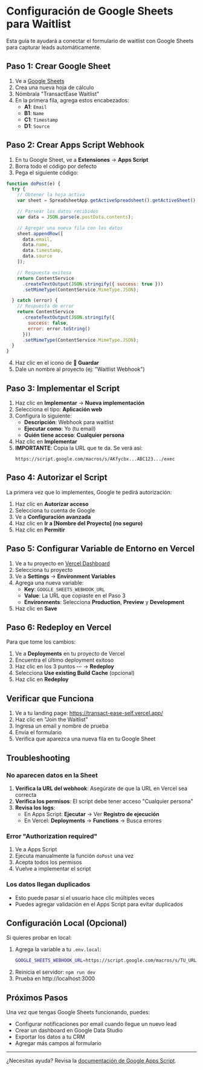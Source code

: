 # Configuración de Google Sheets para Waitlist

Esta guía te ayudará a conectar el formulario de waitlist con Google Sheets para capturar leads automáticamente.

## Paso 1: Crear Google Sheet

1. Ve a [Google Sheets](https://sheets.google.com)
2. Crea una nueva hoja de cálculo
3. Nómbrala "TransactEase Waitlist"
4. En la primera fila, agrega estos encabezados:
   - **A1**: `Email`
   - **B1**: `Name`
   - **C1**: `Timestamp`
   - **D1**: `Source`

## Paso 2: Crear Apps Script Webhook

1. En tu Google Sheet, ve a **Extensiones** → **Apps Script**
2. Borra todo el código por defecto
3. Pega el siguiente código:

```javascript
function doPost(e) {
  try {
    // Obtener la hoja activa
    var sheet = SpreadsheetApp.getActiveSpreadsheet().getActiveSheet();

    // Parsear los datos recibidos
    var data = JSON.parse(e.postData.contents);

    // Agregar una nueva fila con los datos
    sheet.appendRow([
      data.email,
      data.name,
      data.timestamp,
      data.source
    ]);

    // Respuesta exitosa
    return ContentService
      .createTextOutput(JSON.stringify({ success: true }))
      .setMimeType(ContentService.MimeType.JSON);

  } catch (error) {
    // Respuesta de error
    return ContentService
      .createTextOutput(JSON.stringify({
        success: false,
        error: error.toString()
      }))
      .setMimeType(ContentService.MimeType.JSON);
  }
}
```

4. Haz clic en el icono de **💾 Guardar**
5. Dale un nombre al proyecto (ej: "Waitlist Webhook")

## Paso 3: Implementar el Script

1. Haz clic en **Implementar** → **Nueva implementación**
2. Selecciona el tipo: **Aplicación web**
3. Configura lo siguiente:
   - **Descripción**: Webhook para waitlist
   - **Ejecutar como**: Yo (tu email)
   - **Quién tiene acceso**: **Cualquier persona**
4. Haz clic en **Implementar**
5. **IMPORTANTE**: Copia la URL que te da. Se verá así:
   ```
   https://script.google.com/macros/s/AKfycbx...ABC123.../exec
   ```

## Paso 4: Autorizar el Script

La primera vez que lo implementes, Google te pedirá autorización:

1. Haz clic en **Autorizar acceso**
2. Selecciona tu cuenta de Google
3. Ve a **Configuración avanzada**
4. Haz clic en **Ir a [Nombre del Proyecto] (no seguro)**
5. Haz clic en **Permitir**

## Paso 5: Configurar Variable de Entorno en Vercel

1. Ve a tu proyecto en [Vercel Dashboard](https://vercel.com/dashboard)
2. Selecciona tu proyecto
3. Ve a **Settings** → **Environment Variables**
4. Agrega una nueva variable:
   - **Key**: `GOOGLE_SHEETS_WEBHOOK_URL`
   - **Value**: La URL que copiaste en el Paso 3
   - **Environments**: Selecciona **Production**, **Preview** y **Development**
5. Haz clic en **Save**

## Paso 6: Redeploy en Vercel

Para que tome los cambios:

1. Ve a **Deployments** en tu proyecto de Vercel
2. Encuentra el último deployment exitoso
3. Haz clic en los 3 puntos **⋯** → **Redeploy**
4. Selecciona **Use existing Build Cache** (opcional)
5. Haz clic en **Redeploy**

## Verificar que Funciona

1. Ve a tu landing page: https://transact-ease-self.vercel.app/
2. Haz clic en "Join the Waitlist"
3. Ingresa un email y nombre de prueba
4. Envía el formulario
5. Verifica que aparezca una nueva fila en tu Google Sheet

## Troubleshooting

### No aparecen datos en la Sheet

1. **Verifica la URL del webhook**: Asegúrate de que la URL en Vercel sea correcta
2. **Verifica los permisos**: El script debe tener acceso "Cualquier persona"
3. **Revisa los logs**:
   - En Apps Script: **Ejecutar** → Ver **Registro de ejecución**
   - En Vercel: **Deployments** → **Functions** → Busca errores

### Error "Authorization required"

1. Ve a Apps Script
2. Ejecuta manualmente la función `doPost` una vez
3. Acepta todos los permisos
4. Vuelve a implementar el script

### Los datos llegan duplicados

- Esto puede pasar si el usuario hace clic múltiples veces
- Puedes agregar validación en el Apps Script para evitar duplicados

## Configuración Local (Opcional)

Si quieres probar en local:

1. Agrega la variable a tu `.env.local`:
   ```bash
   GOOGLE_SHEETS_WEBHOOK_URL=https://script.google.com/macros/s/TU_URL_AQUI/exec
   ```
2. Reinicia el servidor: `npm run dev`
3. Prueba en http://localhost:3000

## Próximos Pasos

Una vez que tengas Google Sheets funcionando, puedes:
- Configurar notificaciones por email cuando llegue un nuevo lead
- Crear un dashboard en Google Data Studio
- Exportar los datos a tu CRM
- Agregar más campos al formulario

---

¿Necesitas ayuda? Revisa la [documentación de Google Apps Script](https://developers.google.com/apps-script).
